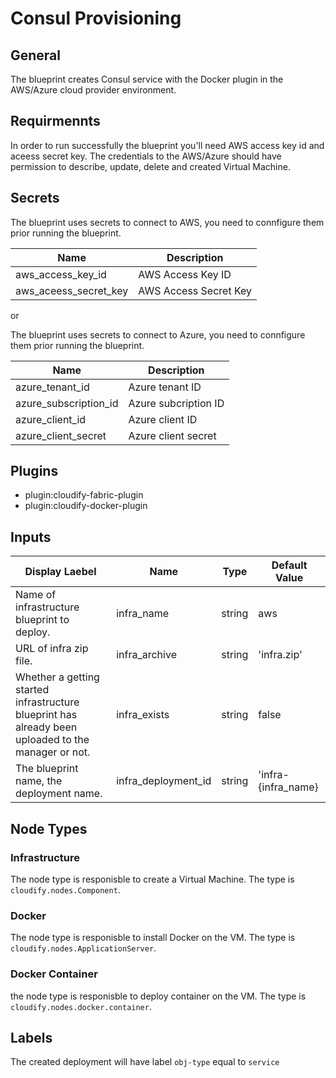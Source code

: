 # Consul Provisioning

## General

The blueprint creates Consul service with the Docker plugin in the AWS/Azure cloud provider environment.

## Requirmennts

In order to run successfully the blueprint you'll need AWS access key id and aceess secret key. The credentials to the AWS/Azure should have permission to describe, update, delete and created Virtual Machine.

## Secrets

The blueprint uses secrets to connect to AWS, you need to connfigure them prior running the blueprint.

| Name                  | Description           |
| --------------------- | --------------------- |
| aws_access_key_id     | AWS Access Key ID     |
| aws_aceess_secret_key | AWS Access Secret Key |

or 

The blueprint uses secrets to connect to Azure, you need to connfigure them prior running the blueprint.

| Name                  | Description                                                                        |
| --------------------- | ---------------------------------------------------------------------------------- |
| azure_tenant_id       | Azure tenant ID                                                                    |
| azure_subscription_id | Azure subcription ID                                                               |
| azure_client_id       | Azure client ID                                                                    |
| azure_client_secret   | Azure client secret                                                                |

## Plugins

  - plugin:cloudify-fabric-plugin
  - plugin:cloudify-docker-plugin

## Inputs

| Display Laebel                                                                                      | Name                | Type   | Default Value       |
| --------------------------------------------------------------------------------------------------- | ------------------- | ------ | ------------------- |
| Name of infrastructure blueprint to deploy.                                                         | infra_name          | string | aws                 |
| URL of infra zip file.                                                                              | infra_archive       | string | 'infra.zip'         |
| Whether a getting started infrastructure blueprint has already been uploaded to the manager or not. | infra_exists        | string | false               |
| The blueprint name, the deployment name.                                                            | infra_deployment_id | string | 'infra-{infra_name} |


## Node Types

### Infrastructure
The node type is responisble to create a Virtual Machine.
The type is `cloudify.nodes.Component`. 

### Docker
The node type is responisble to install Docker on the VM.
The type is `cloudify.nodes.ApplicationServer`. 

### Docker Container
the node type is responisble to deploy container on the VM.
The type is `cloudify.nodes.docker.container`. 

## Labels

The created deployment will have label `obj-type` equal to `service`